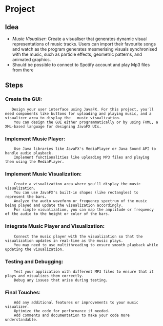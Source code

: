 # Project
## Idea
- *Music Visualiser*:
  Create a visualiser that generates dynamic visual representations of music tracks. Users can import their favourite songs and watch as the program generates mesmerising visuals synchronised with the music, such as particle effects, geometric patterns, and animated graphics.
- Should be possible to connect to Spotify account and play Mp3 files from there
## Steps
### Create the GUI:
       Design your user interface using JavaFX. For this project, you'll need components like buttons for uploading and playing music, and a visualizer area to display the   music visualization.
        You can design the GUI either programmatically or by using FXML, a XML-based language for designing JavaFX UIs.

### Implement Music Player:
        Use Java libraries like JavaFX's MediaPlayer or Java Sound API to handle audio playback.
        Implement functionalities like uploading MP3 files and playing them using the MediaPlayer.

### Implement Music Visualization:
        Create a visualization area where you'll display the music visualization.
        You can use JavaFX's built-in shapes (like rectangles) to represent the bars.
        Analyze the audio waveform or frequency spectrum of the music being played and update the visualization accordingly.
        For simple visualization, you can map the amplitude or frequency of the audio to the height or color of the bars.

### Integrate Music Player and Visualization:
        Connect the music player with the visualization so that the visualization updates in real-time as the music plays.
        You may need to use multithreading to ensure smooth playback while updating the visualization.

### Testing and Debugging:
        Test your application with different MP3 files to ensure that it plays and visualizes them correctly.
        Debug any issues that arise during testing.
### Final Touches:
        Add any additional features or improvements to your music visualizer.
        Optimize the code for performance if needed.
        Add comments and documentation to make your code more understandable.
